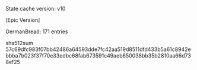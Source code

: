 State cache version: v10

[Epic Version]

GermanBread: 171 entries

sha512sum 57c69dfc983f07bb42486a64593dde7fc42aa519d8511dfd433b5a61c8942ebbba7b023f37f70e33edbc68fab673591c49aeb650038bb35b2810aa66d738ef25